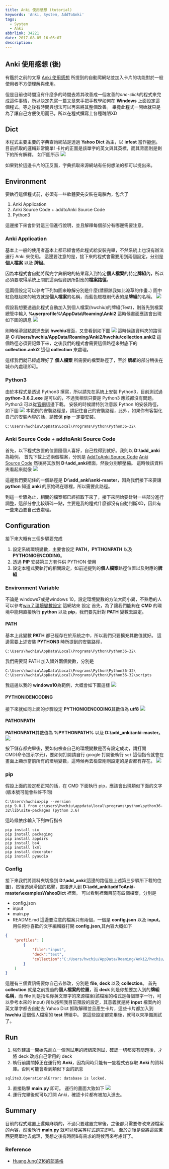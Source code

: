 ```yaml
---
title: Anki 使用感想 (tutorial)
keywords: 'Anki, System, AddToAnki'
tags:
  - System
  - Anki
abbrlink: 34221
date: 2017-08-05 16:05:07
description:
---
```


Anki 使用感想 (後)
---------------

有鑑於之前的文章 [Anki 使用感想](https://blog.hwchiu.com/2017-03-01-anki-thoughts.html) 所提到的自動爬網站並加入卡片的功能對於一般使用者不方便理解與使用。

但是目前也時間沒有什麼多的時間去將其改善成一個友善的*one-click*的程式來完成這件事情，所以決定先寫一篇文章來手把手教學如何在 **Windows** 上面設定這個程式。等之後有時間與想法可以再來將其整個改善。
畢竟此程式一開始就只是為了讓自己方便使用而已，所以在程式撰寫上各種醜陋XD


## Dict
本程式主要主要的字典查詢網站是透過 **Yahoo Dict** 為主，以 **infest** 當作[範例](https://tw.dictionary.search.yahoo.com/search?p=infest&fr2=dict)。
目前抓取的邏輯非常簡單!
卡片的正面是該單字的英文與其英標，而其背面則是剩下的所有解釋。
如下圖所示
![](http://i.imgur.com/jfEb7u0.png)

如果對於這邊卡片的正反面，字典抓取來源網站有任何想法的都可以提出來。


<!--more-->

## Environment
要執行這個程式前，必須有一些軟體要先安裝在電腦內，包含了
1. Anki Application
2. Anki Source Code + addtoAnki Source Code
3. Python3

這邊接下來會針對這三個進行說明，並且解釋每個部分有哪邊需要注意。

### Anki Application
基本上一般的使用者基本上都已經會將此程式給安裝完畢，不然系統上也沒有辦法運行 Anki 來使用。
這邊要注意的是，接下來的程式會需要用到兩個設定，分別是 **個人檔案** 以及 **牌組**。

因為本程式會自動將爬完字典網站的結果寫入到特定**個人檔案**的特定**牌組**內，所以必須要取得系統上關於這兩個資訊所對應的**檔案路徑**。

這兩個設定可以參考下列如圖來瞭解分別是什麼(請原諒我如此潦草的作畫..)
圖中紅色框起來的地方就是**個人檔案**的名稱，而藍色框框則代表的是**牌組**的名稱。
![](http://i.imgur.com/5pcgQWu.png)


假設我想要透過此程式自動加入到個人檔案(hwchiu)的牌組(Test)，則首先到檔案總管中輸入 **%userprofile%\AppData\Roaming\Anki2**
這時候畫面應該會出現如下圖的訊息
![](http://i.imgur.com/24OQOZX.png)

則時候滑鼠點選進去到 **hwchiu**裡面，又會看到如下圖
![](http://i.imgur.com/b6YnnjN.png)
這時候該資料夾的路徑是 
**C:/Users/hwchiu/AppData/Roaming/Anki2/hwchiu/collection.anki2**
這個路徑必須要記錄下來，之後我們的程式會需要這個路徑來對底下的 **collection.anki2** 這個 **collection** 來處理。

這樣我們就已經處理好了 **個人檔案** 所需要的檔案路徑了，至於 **牌組**的部分稍後在城市內處理即可。

### Python3
由於本程式是透過 Python3 撰寫，所以請先在系統上安裝 Python3，目前測試過
**python-3.6.2.exe** 是可以的，不過我相信只要是 Python3 應該都沒有問題。
Python3 可以從[官網](https://www.python.org/downloads/)這邊下載。
安裝的時候請特別注意該 Python 的安裝路徑，如下圖
![](http://i.imgur.com/M08pRnQ.png)
本範例的安裝路徑是，請記住自己的安裝路徑，此外，如果你有客製化自己的安裝內容的話，請確保 **pip** 一定要安裝。
```
C:\Users\hwchiu\AppData\Local\Programs\Python\Python36-32\
```

### Anki Source Code + addtoAnki Source Code
首先，以下程式放置的位置隨個人喜好，自己找得到就好。我則以 **D:\add_anki**為範例。
首先下載上述兩個檔案，分別是
[AddToAnki Source Code](https://github.com/hwchiu/addToAnki/archive/master.zip)
[Anki Source Code](https://github.com/dae/anki/archive/master.zip)
然後將其放到 **D:\add_anki**裡面，然後分別解壓縮。
這時候該資料夾看起來就像
![](http://i.imgur.com/y8eNZKK.png)

這邊我們要記住的一個路徑是 **D:\add_anki\anki-master**，因為我們接下來要讓 **python** 知道 **anki** 的原始碼在哪裡，所以需要此路徑。

到這一步驟為止，相關的檔案都已經抓取下來了，接下來開始要針對一些部分進行調整，這部分會比較瑣碎一點，主要是我的程式什麼都沒有自動判斷XD，因此有一些東西要自己去處理。

## Configuration
接下來大概有三個步驟要完成
1. 設定系統環境變數，主要會設定 **PATH**，**PYTHONPATH** 以及 **PYTHONIOENCODING**。
2. 透過 **PIP** 安裝第三方套件供 PYTHON 使用
3. 設定本程式要執行的相關設定，如前述提到的**個人檔案**路徑位置以及對應的**牌組**


### Environment Variable
不論是 windows7或是windows 10，設定環境變數的方法大同小異，不熟悉的人可以參考[win 7 環境變數設定](http://huangjung1216.pixnet.net/blog/post/148662170-win-7-%E7%92%B0%E5%A2%83%E8%AE%8A%E6%95%B8%E8%A8%AD%E5%AE%9A) 這網站來
設定
首先，為了讓我們能夠在 **CMD** 的環境中能夠直接執行 **python** 以及 **pip**，我們要先針對 **PATH** 變數去設定。

#### PATH
基本上此變數 **PATH** 都已經存在於系統之中，所以我們只要擴充其數值就好。
這邊需要上述安裝 **PYTHON3** 時所提到的安裝路徑，
```
C:\Users\hwchiu\AppData\Local\Programs\Python\Python36-32\
```
我們需要幫 PATH 加入額外兩個變數，分別是
```
C:\Users\hwchiu\AppData\Local\Programs\Python\Python36-32\
C:\Users\hwchiu\AppData\Local\Programs\Python\Python36-32\scripts
```
我這邊以我的 **windows10**為範例，大概會如下圖這樣
![](http://i.imgur.com/6UKbOi8.png)

#### PYTHONIOENCODING
接下來就如同上面的步驟設定
**PYTHONIOENCODING**其數值為 **utf8**
![](http://i.imgur.com/6bXxreB.png)

#### PATHONPATH
**PATHONPATH**其數值為 **%PYTHONPATH%** 以及 **D:\add_anki\anki-master**。
![](http://i.imgur.com/FkY5BPB.png)

按下儲存都完畢後，要如何檢查自己的環境變數是否有設定成功，請打開 CMD(命令提示字元)，要如何打開請自行 google
打開後執行 `set` 這個指令就會在畫面上顯示當前所有的環境變數，這時候再去檢查剛剛設定的是否都有存在。
![](http://i.imgur.com/AwlTQS5.png)
### pip
假設上面的設定都正常的話，在 CMD 下面執行 pip，應該會出現類似下面的文字 (版本號可能會些許不同)
```
C:\Users\hwchiu>pip --version
pip 9.0.1 from c:\users\hwchiu\appdata\local\programs\python\python36-32\lib\site-packages (python 3.6)
```
這時候依序輸入下列四行指令
```
pip install six
pip install packaging
pip install appdirs
pip install bs4
pip install lxml
pip install decorator
pip install pyaudio
```

### Config
接下來我們將資料夾切換到 **D:\add_anki**(這邊的路徑是上述第三步驟所下載的位置)，然後透過滑鼠的點擊，直接進入到 **D:\add_anki\addToAnki-master\examples\YahooDict** 裡面。
可以看到裡面目前有四個檔案，分別是
- config.json
- input
- main.py
- README.md
這邊要注意的檔案只有兩個，一個是 **config.json** 以及 **input**。
用任何你喜歡的文字編輯器打開 **config.json**,其內容大概如下
```json
{
    "profiles": [
 	 	{
	        "file":"input",
	        "deck":"test",
	        "collection":"C:/Users/hwchiu/AppData/Roaming/Anki2/hwchiu/collection.anki2"
	   	}
    ]
}
```
這邊有三個資訊需要你自己去修改，分別是 **file**, **deck** 以及 **collection**。
首先 **collection** 就是之前提過的**個人檔案的位置**，而 **deck** 則是你想要加入到的**牌組名稱**，而 **file** 則是指名你英文單字的來源檔案(該檔案的格式是每個單字一行，可以參考本來的 input)
所以按照我目前預設的設定，其意義就是將 **input** 檔案內的英文單字都去自動去 Yahoo Dict 抓取解釋並且產生卡片，這些卡片都加入到 **hwchiu** 這個個人檔案的 **test** 牌組中。
當這些設定都完畢後，就可以來準備測試了。

## Run
1. 強烈建議一開始先創立一個測試用的牌組來測試，確認一切都沒有問題後，才將 deck 改成自己常用的 deck
2. 執行前請關掉正在運行的 **Anki**，因為同時只能有一隻程式去存取 **Anki** 的資料庫。否則可能會看到類似下面的訊息
```
sqlite3.OperationalError: database is locked.
```
3. 直接點擊 **main.py** 即可。
運行的畫面大致如下
![](http://i.imgur.com/hKMLXPW.png)
4. 運行完畢後就可以打開 Anki，確認卡片都有被加入進去。

## Summary
目前的程式建置上還頗麻煩的，不過只要建置完畢後，之後都只需要修改來源檔案的內容，然後執行 **main.py** 就可以發呆等程式跑完即可。
至於之後是否將這些東西更簡單地去處理，我想之後有時間&有需求的時候再來考慮好了。

### Reference
- [HuangJung1216的部落格](http://huangjung1216.pixnet.net/blog)
